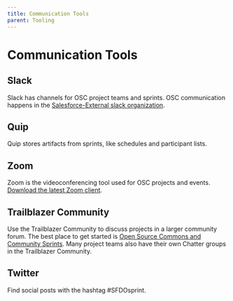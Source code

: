 ```yaml
--- 
title: Communication Tools
parent: Tooling
---
```


# Communication Tools
## Slack
Slack has channels for OSC project teams and sprints. OSC communication happens in the [Salesforce-External slack organization](https://salesforce-external.slack.com).

## Quip
Quip stores artifacts from sprints, like schedules and participant lists.

## Zoom
Zoom is the videoconferencing tool used for OSC projects and events. [Download the latest Zoom client](https://zoom.us/download).

## Trailblazer Community
Use the Trailblazer Community to discuss projects in a larger community forum.  The best place to get started is [Open Source Commons and Community Sprints](https://trailhead.salesforce.com/trailblazer-community/groups/0F94S000000GwVKSA0?tab=discussion&sort=LAST_MODIFIED_DATE_DESC).  Many project teams also have their own Chatter groups in the Trailblazer Community.

## Twitter
Find social posts with the hashtag #SFDOsprint.
